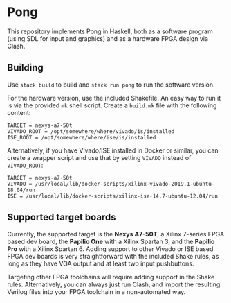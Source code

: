 # Pong

This repository implements Pong in Haskell, both as a software program
(using SDL for input and graphics) and as a hardware FPGA design via
Clash.

## Building

Use `stack build` to build and `stack run pong` to run the software
version.

For the hardware version, use the included Shakefile. An easy way to
run it is via the provided `mk` shell script. Create a `build.mk` file
with the following content:

    TARGET = nexys-a7-50t
    VIVADO_ROOT = /opt/somewhere/where/vivado/is/installed
    ISE_ROOT = /opt/somewhere/where/ise/is/installed
    
Alternatively, if you have Vivado/ISE installed in Docker or similar, you
can create a wrapper script and use that by setting `VIVADO` instead
of `VIVADO_ROOT`:

    TARGET = nexys-a7-50t
    VIVADO = /usr/local/lib/docker-scripts/xilinx-vivado-2019.1-ubuntu-18.04/run
    ISE = /usr/local/lib/docker-scripts/xilinx-ise-14.7-ubuntu-12.04/run

## Supported target boards

Currently, the supported target is the **Nexys A7-50T**, a Xilinx
7-series FPGA based dev board, the **Papilio One** with a Xilinx
Spartan 3, and the **Papilio Pro** with a Xilinx Spartan 6.  Adding
support to other Vivado or ISE based FPGA dev boards is very
straightforward with the included Shake rules, as long as they have
VGA output and at least two input pushbuttons.

Targeting other FPGA toolchains will require adding support in the
Shake rules. Alternatively, you can always just run Clash, and import
the resulting Verilog files into your FPGA toolchain in a
non-automated way.

